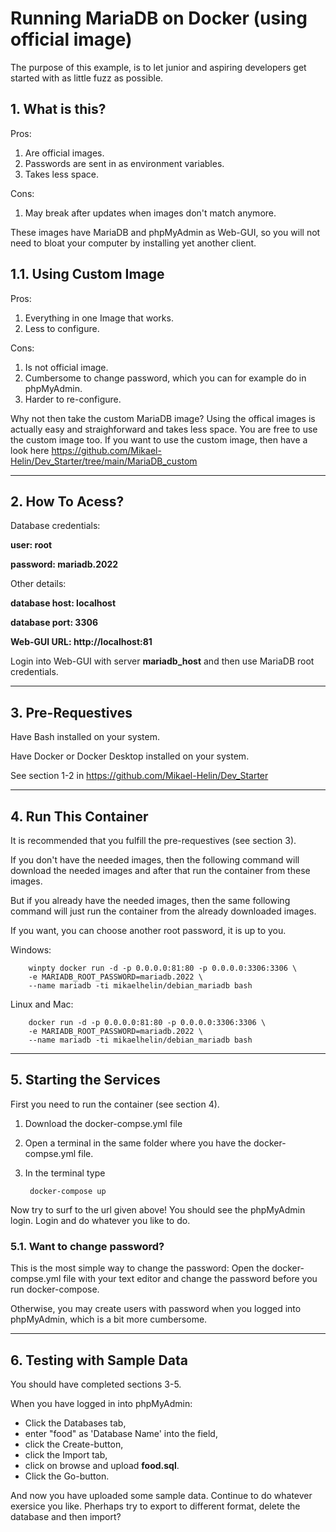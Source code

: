 # **Running MariaDB on Docker (using official image)**

The purpose of this example, is to let junior and aspiring developers get started with as little fuzz as possible.

## **1. What is this?**

Pros:
1. Are official images.
2. Passwords are sent in as environment variables.
3. Takes less space.

Cons:
1. May break after updates when images don't match anymore.

These images have MariaDB and phpMyAdmin as Web-GUI, so you will not need to bloat your computer by installing yet another client.

## **1.1. Using Custom Image**

Pros:
1. Everything in one Image that works.
2. Less to configure.

Cons:
1. Is not official image.
2. Cumbersome to change password, which you can for example do in phpMyAdmin.
3. Harder to re-configure.

Why not then take the custom MariaDB image? Using the offical images is actually easy and straighforward and takes less space. You are free to use the custom image too. If you want to use the custom image, then have a look here https://github.com/Mikael-Helin/Dev_Starter/tree/main/MariaDB_custom

___

## **2. How To Acess?**

Database credentials:

**user: root**

**password: mariadb.2022**

Other details:

**database host: localhost**

**database port: 3306**

**Web-GUI URL: http://localhost:81**

Login into Web-GUI with server **mariadb_host** and then use MariaDB root credentials.
___

## **3. Pre-Requestives**

Have Bash installed on your system.

Have Docker or Docker Desktop installed on your system.

See section 1-2 in https://github.com/Mikael-Helin/Dev_Starter

___

## **4. Run This Container**

It is recommended that you fulfill the pre-requestives (see section 3).

If you don't have the needed images, then the following command will download the needed images and after that run the container from these images.

But if you already have the needed images, then the same following command will just run the container from the already downloaded images.

If you want, you can choose another root password, it is up to you.

Windows:

        winpty docker run -d -p 0.0.0.0:81:80 -p 0.0.0.0:3306:3306 \
        -e MARIADB_ROOT_PASSWORD=mariadb.2022 \
        --name mariadb -ti mikaelhelin/debian_mariadb bash

Linux and Mac:

        docker run -d -p 0.0.0.0:81:80 -p 0.0.0.0:3306:3306 \
        -e MARIADB_ROOT_PASSWORD=mariadb.2022 \
        --name mariadb -ti mikaelhelin/debian_mariadb bash

___

## **5. Starting the  Services**

First you need to run the container (see section 4).

1. Download the docker-compse.yml file
2. Open a terminal in the same folder where you have the docker-compse.yml file.
3. In the terminal type

        docker-compose up

Now try to surf to the url given above! You should see the phpMyAdmin login. Login and do whatever you like to do.

### **5.1. Want to change password?**

This is the most simple way to change the password: Open the docker-compse.yml file with your text editor and change the password before you run docker-compose.

Otherwise, you may create users with password when you logged into phpMyAdmin, which is a bit more cumbersome.
___

## **6. Testing with Sample Data**

You should have completed sections 3-5.

When you have logged in into phpMyAdmin:

* Click the Databases tab,
* enter "food" as 'Database Name' into the field,
* click the Create-button,
* click the Import tab,
* click on browse and upload **food.sql**.
* Click the Go-button.
  
And now you have uploaded some sample data. Continue to do whatever exersice you like. Pherhaps try to export to different format, delete the database and then import?
